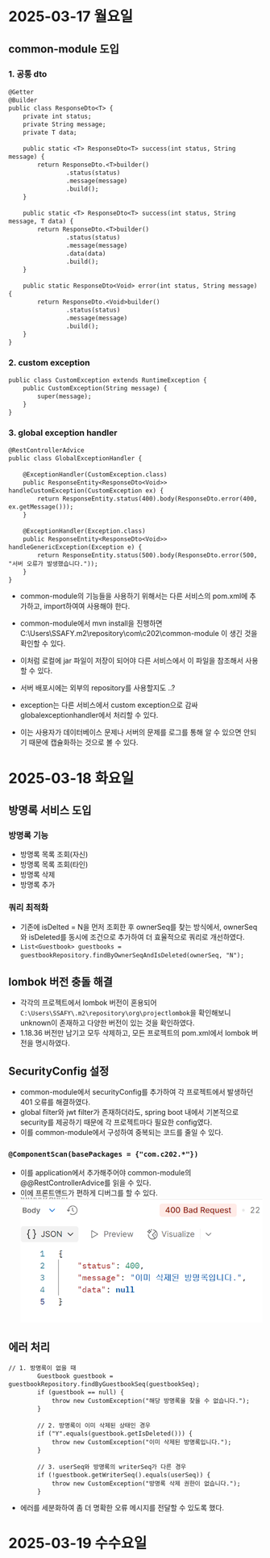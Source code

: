 # 2025-03-17 월요일

## common-module 도입
### 1. 공통 dto
```
@Getter
@Builder
public class ResponseDto<T> {
    private int status;
    private String message;
    private T data;

    public static <T> ResponseDto<T> success(int status, String message) {
        return ResponseDto.<T>builder()
                .status(status)
                .message(message)
                .build();
    }

    public static <T> ResponseDto<T> success(int status, String message, T data) {
        return ResponseDto.<T>builder()
                .status(status)
                .message(message)
                .data(data)
                .build();
    }

    public static ResponseDto<Void> error(int status, String message) {
        return ResponseDto.<Void>builder()
                .status(status)
                .message(message)
                .build();
    }
}
```

### 2. custom exception
```
public class CustomException extends RuntimeException {
    public CustomException(String message) {
        super(message);
    }
}
```

### 3. global exception handler
```
@RestControllerAdvice
public class GlobalExceptionHandler {

    @ExceptionHandler(CustomException.class)
    public ResponseEntity<ResponseDto<Void>> handleCustomException(CustomException ex) {
        return ResponseEntity.status(400).body(ResponseDto.error(400, ex.getMessage()));
    }

    @ExceptionHandler(Exception.class)
    public ResponseEntity<ResponseDto<Void>> handleGenericException(Exception e) {
        return ResponseEntity.status(500).body(ResponseDto.error(500, "서버 오류가 발생했습니다."));
    }
}
```

- common-module의 기능들을 사용하기 위해서는 다른 서비스의 pom.xml에 추가하고, import하여여 사용해야 한다.
- common-module에서 mvn install을 진행하면 C:\Users\SSAFY\.m2\repository\com\c202\common-module 이 생긴 것을 확인할 수 있다.
- 이처럼 로컬에 jar 파일이 저장이 되어야 다른 서비스에서 이 파일을 참조해서 사용할 수 있다.
- 서버 배포시에는 외부의 repository를 사용할지도 ..?

- exception는 다른 서비스에서 custom exception으로 감싸 globalexceptionhandler에서 처리할 수 있다.
- 이는 사용자가 데이터베이스 문제나 서버의 문제를 로그를 통해 알 수 있으면 안되기 때문에 캡슐화하는 것으로 볼 수 있다.

# 2025-03-18 화요일

## 방명록 서비스 도입
### 방명록 기능
- 방명록 목록 조회(자신)
- 방명록 목록 조회(타인)
- 방명록 삭제
- 방명록 추가

### 쿼리 최적화
- 기존에 isDelted = N을 먼저 조회한 후 ownerSeq를 찾는 방식에서, ownerSeq와 isDeleted를 동시에 조건으로 추가하여 더 효율적으로 쿼리로 개선하였다.
- `List<Guestbook> guestbooks = guestbookRepository.findByOwnerSeqAndIsDeleted(ownerSeq, "N");`

## lombok 버전 충돌 해결
- 각각의 프로젝트에서 lombok 버전이 혼용되어 `C:\Users\SSAFY\.m2\repository\org\projectlombok`을 확인해보니 unknown이 존재하고 다양한 버전이 있는 것을 확인하였다.
- 1.18.36 버전만 남기고 모두 삭제하고, 모든 프로젝트의 pom.xml에서 lombok 버전을 명시하였다.

## SecurityConfig 설정
- common-module에서 securityConfig를 추가하여 각 프로젝트에서 발생하던 401 오류를 해결하였다.
- global filter와 jwt filter가 존재하더라도, spring boot 내에서 기본적으로 security를 제공하기 때문에 각 프로젝트마다 필요한 config였다.
- 이를 common-module에서 구성하여 중복되는 코드를 줄일 수 있다.

### `@ComponentScan(basePackages = {"com.c202.*"})`
- 이를 application에서 추가해주어야 common-module의 @@RestControllerAdvice를 읽을 수 있다.
- 이에 프론트앤드가 편하게 디버그를 할 수 있다.
![image-3.png](./images/image-3.png)

## 에러 처리
```
// 1. 방명록이 없을 때
        Guestbook guestbook = guestbookRepository.findByGuestbookSeq(guestbookSeq);
        if (guestbook == null) {
            throw new CustomException("해당 방명록을 찾을 수 없습니다.");
        }

        // 2. 방명록이 이미 삭제된 상태인 경우
        if ("Y".equals(guestbook.getIsDeleted())) {
            throw new CustomException("이미 삭제된 방명록입니다.");
        }

        // 3. userSeq와 방명록의 writerSeq가 다른 경우
        if (!guestbook.getWriterSeq().equals(userSeq)) {
            throw new CustomException("방명록 삭제 권한이 없습니다.");
        }
```
- 에러를 세분화하여 좀 더 명확한 오류 메시지를 전달할 수 있도록 했다.

# 2025-03-19 수수요일

## 
